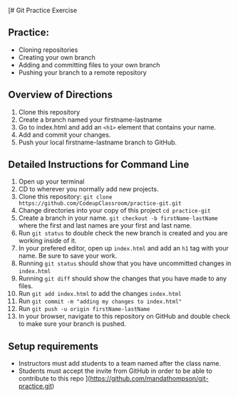 [# Git Practice Exercise

## Practice:
- Cloning repositories
- Creating your own branch
- Adding and committing files to your own branch
- Pushing your branch to a remote repository

 
## Overview of Directions
1. Clone this repository 
2. Create a branch named your firstname-lastname
3. Go to index.html and add an `<h1>` element that contains your name.
4. Add and commit your changes.
5. Push your local firstname-lastname branch to GitHub.


## Detailed Instructions for Command Line
1. Open up your terminal 
2. CD to wherever you normally add new projects.
3. Clone this repository: `git clone https://github.com/CodeupClassroom/practice-git.git`
4. Change directories into your copy of this project `cd practice-git`
5. Create a branch in your name. `git checkout -b firstName-lastName` where the first and last names are your first and last name.
6. Run `git status` to double check the new branch is created and you are working inside of it.
7. In your prefered editor, open up `index.html` and add an `h1` tag with your name. Be sure to save your work.
8. Running `git status` should show that you have uncommitted changes in `index.html`
9. Running `git diff` should show the changes that you have made to any files.
10. Run `git add index.html` to add the changes `index.html`
11. Run `git commit -m "adding my changes to index.html"`
12. Run `git push -u origin firstName-lastName`
13. In your browser, navigate to this repository on GitHub and double check to make sure your branch is pushed.

## Setup requirements
- Instructors must add students to a team named after the class name.
- Students must accept the invite from GitHub in order to be able to contribute to this repo
](https://github.com/mandathompson/git-practice.git)
